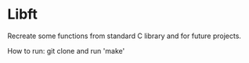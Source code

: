 # Libft
Recreate some functions from standard C library and for future projects.

How to run:
git clone and run 'make'
